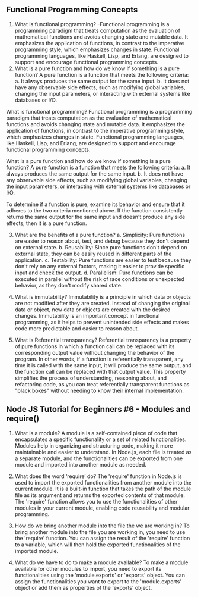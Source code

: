 ## Functional Programming Concepts

1. What is functional programming?
-Functional programming is a programming paradigm that treats computation as the evaluation of mathematical functions and avoids changing state and mutable data. It emphasizes the application of functions, in contrast to the imperative programming style, which emphasizes changes in state. Functional programming languages, like Haskell, Lisp, and Erlang, are designed to support and encourage functional programming concepts.
2. What is a pure function and how do we know if something is a pure function?
A pure function is a function that meets the following criteria:
a. It always produces the same output for the same input.
b. It does not have any observable side effects, such as modifying global variables, changing the input parameters, or interacting with external systems like databases or I/O.

What is functional programming?
Functional programming is a programming paradigm that treats computation as the evaluation of mathematical functions and avoids changing state and mutable data. It emphasizes the application of functions, in contrast to the imperative programming style, which emphasizes changes in state. Functional programming languages, like Haskell, Lisp, and Erlang, are designed to support and encourage functional programming concepts.

What is a pure function and how do we know if something is a pure function?
A pure function is a function that meets the following criteria:
a. It always produces the same output for the same input.
b. It does not have any observable side effects, such as modifying global variables, changing the input parameters, or interacting with external systems like databases or I/O.

To determine if a function is pure, examine its behavior and ensure that it adheres to the two criteria mentioned above. If the function consistently returns the same output for the same input and doesn't produce any side effects, then it is a pure function.

3. What are the benefits of a pure function?
a. Simplicity: Pure functions are easier to reason about, test, and debug because they don't depend on external state.
b. Reusability: Since pure functions don't depend on external state, they can be easily reused in different parts of the application.
c. Testability: Pure functions are easier to test because they don't rely on any external factors, making it easier to provide specific input and check the output.
d. Parallelism: Pure functions can be executed in parallel without the risk of race conditions or unexpected behavior, as they don't modify shared state.

4. What is immutability?
Immutability is a principle in which data or objects are not modified after they are created. Instead of changing the original data or object, new data or objects are created with the desired changes. Immutability is an important concept in functional programming, as it helps to prevent unintended side effects and makes code more predictable and easier to reason about.

5. What is Referential transparency?
Referential transparency is a property of pure functions in which a function call can be replaced with its corresponding output value without changing the behavior of the program. In other words, if a function is referentially transparent, any time it is called with the same input, it will produce the same output, and the function call can be replaced with that output value. This property simplifies the process of understanding, reasoning about, and refactoring code, as you can treat referentially transparent functions as "black boxes" without needing to know their internal implementation.

## Node JS Tutorial for Beginners #6 - Modules and require()

1. What is a module?
A module is a self-contained piece of code that encapsulates a specific functionality or a set of related functionalities. Modules help in organizing and structuring code, making it more maintainable and easier to understand. In Node.js, each file is treated as a separate module, and the functionalities can be exported from one module and imported into another module as needed.

2. What does the word ‘require’ do?
The 'require' function in Node.js is used to import the exported functionalities from another module into the current module. It is a built-in function that takes the path of the module file as its argument and returns the exported contents of that module. The 'require' function allows you to use the functionalities of other modules in your current module, enabling code reusability and modular programming.

3. How do we bring another module into the file the we are working in?
To bring another module into the file you are working in, you need to use the 'require' function. You can assign the result of the 'require' function to a variable, which will then hold the exported functionalities of the imported module.

4. What do we have to do to make a module available?
To make a module available for other modules to import, you need to export its functionalities using the 'module.exports' or 'exports' object. You can assign the functionalities you want to export to the 'module.exports' object or add them as properties of the 'exports' object.